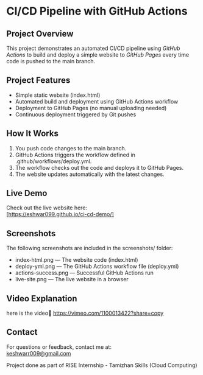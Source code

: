 # CI/CD Pipeline with GitHub Actions

## Project Overview

This project demonstrates an automated CI/CD pipeline using *GitHub Actions* to build and deploy a simple website to *GitHub Pages* every time code is pushed to the main branch.


## Project Features

- Simple static website (index.html)
- Automated build and deployment using GitHub Actions workflow
- Deployment to GitHub Pages (no manual uploading needed)
- Continuous deployment triggered by Git pushes



## How It Works

1. You push code changes to the main branch.
2. GitHub Actions triggers the workflow defined in .github/workflows/deploy.yml.
3. The workflow checks out the code and deploys it to GitHub Pages.
4. The website updates automatically with the latest changes.

## Live Demo

Check out the live website here:  
[https://eshwar099.github.io/ci-cd-demo/]



## Screenshots

The following screenshots are included in the screenshots/ folder:

- index-html.png — The website code (index.html)
- deploy-yml.png — The GitHub Actions workflow file (deploy.yml)
- actions-success.png — Successful GitHub Actions run
- live-site.png — The live website in a browser


## Video Explanation

here is the video🎥
https://vimeo.com/1100013422?share=copy



## Contact

For questions or feedback, contact me at:  
keshwarr009@gmail.com

Project done as part of RISE Internship - Tamizhan Skills (Cloud Computing)
